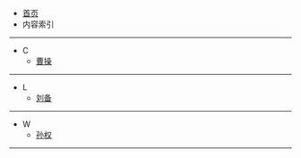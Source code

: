 * [首页](README.md)
* 内容索引
---

  * C
    * [曹操](pages/曹操.md)

---

  * L
    * [刘备](pages/刘备.md)

---

  * W
    * [孙权](pages/孙权.md)

---
